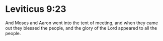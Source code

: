 # Leviticus 9:23

And Moses and Aaron went into the tent of meeting, and when they came out they blessed the people, and the glory of the Lord appeared to all the people.
